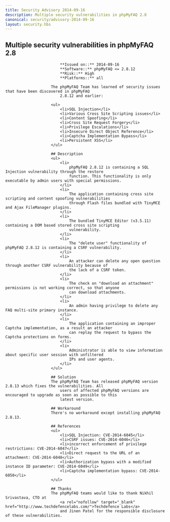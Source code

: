 ```yaml
---
title: Security Advisory 2014-09-16
description: Multiple security vulnerabilities in phpMyFAQ 2.8
canonical: security/advisory-2014-09-16
layout: security.hbs
---
```


## Multiple security vulnerabilities in phpMyFAQ 2.8

                            **Issued on::** 2014-09-16
                            **Software::** phpMyFAQ <= 2.8.12
                            **Risk::** High
                            **Platforms::** all

                        The phpMyFAQ Team has learned of security issues that have been discovered in phpMyFAQ
                            2.8.12 and earlier:

                        <ul>
                            <li>SQL Injection</li>
                            <li>Various Cross Site Scripting issues</li>
                            <li>Content Spoofing</li>
                            <li>Cross Site Request Forgery</li>
                            <li>Privilege Escalations</li>
                            <li>Insecure Direct Object Reference</li>
                            <li>Captcha Implementation Bypass</li>
                            <li>Persistent XSS</li>
                        </ul>

                        ## Description
                        <ul>
                            <li>
                                phpMyFAQ 2.8.12 is containing a SQL Injection vulnerability through the restore
                                function. This functionality is only executable by admin users with special permissions.
                            </li>
                            <li>
                                The application containing cross site scripting and content spoofing vulnerabilities
                                through Flash files bundled with TinyMCE and Ajax FileManager plugins.
                            </li>
                            <li>
                                The bundled TinyMCE Editor (v3.5.11) containing a DOM based stored cross site scripting
                                vulnerability.
                            </li>
                            <li>
                                The "delete user" functionality of phpMyFAQ 2.8.12 is containing a CSRF vulnerability.
                            </li>
                            <li>
                                An attacker can delete any open question through another CSRF vulnerability because of
                                the lack of a CSRF token.
                            </li>
                            <li>
                                The check on "download an attachment" permissions is not working correct, so that anyone
                                can download attachments.
                            </li>
                            <li>
                                An admin having privilege to delete any FAQ multi-site primary instance.
                            </li>
                            <li>
                                The application containing an improper Captcha implementation, as a result an attacker
                                can replay the request to bypass the Captcha protections on forms.
                            </li>
                            <li>
                                Administrator is able to view information about specific user session with unfiltered
                                IPs and user agents.
                            </li>
                        </ul>

                        ## Solution
                        The phpMyFAQ Team has released phpMyFAQ version 2.8.13 which fixes the vulnerabilities. All
                            users of affected phpMyFAQ versions are encouraged to upgrade as soon as possible to this
                            latest version.

                        ## Workaround
                        There's no workaround except installing phpMyFAQ 2.8.13.

                        ## References
                        <ul>
                            <li>SQL Injection: CVE-2014-6045</li>
                            <li>CSRF issues: CVE-2014-6046</li>
                            <li>incorrect enforcement of privilege restrictions: CVE-2014-6047</li>
                            <li>Direct request to the URL of an attachment: CVE-2014-6048</li>
                            <li>Authorization bypass with a modified instance ID parameter: CVE-2014-6049</li>
                            <li>Captcha implementation bypass: CVE-2014-6050</li>
                        </ul>

                        ## Thanks
                        The phpMyFAQ teams would like to thank Nikhil Srivastava, CTO at
                            <a rel="nofollow" target="_blank" href="http://www.techdefencelabs.com/">Techdefence Labs</a>
                            and Jinen Patel for the responsible disclosure of these vulnerabilities.
